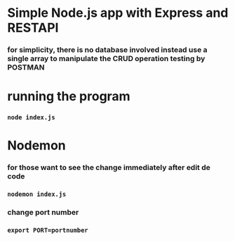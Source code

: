 # Simple Node.js app with Express and RESTAPI 
### for simplicity, there is no database involved instead use a single array to manipulate the CRUD operation testing by POSTMAN


# running the program
### `node index.js `


# Nodemon
### for those want to see the change immediately after edit de code 
### `nodemon index.js`

### change port number
### `export PORT=portnumber`
